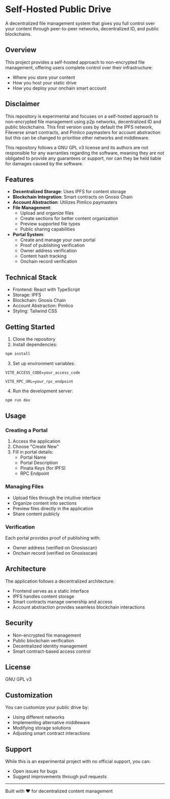 # Self-Hosted Public Drive

A decentralized file management system that gives you full control over your content through peer-to-peer networks, decentralized ID, and public blockchains.

## Overview

This project provides a self-hosted approach to non-encrypted file management, offering users complete control over their infrastructure:
- Where you store your content
- How you host your static drive
- How you deploy your onchain smart account

## Disclaimer

This repository is experimental and focuses on a self-hosted approach to non-encrypted file management using p2p networks, decentralized ID and public blockchains. This first version uses by default the IPFS network, Fileverse smart contracts, and Pimlico paymasters for account abstraction but this can be changed to prioritise other networks and middleware.

This repository follows a GNU GPL v3 license and its authors are not responsible for any warranties regarding the software, meaning they are not obligated to provide any guarantees or support, nor can they be held liable for damages caused by the software.

## Features

- **Decentralized Storage**: Uses IPFS for content storage
- **Blockchain Integration**: Smart contracts on Gnosis Chain
- **Account Abstraction**: Utilizes Pimlico paymasters
- **File Management**:
  - Upload and organize files
  - Create sections for better content organization
  - Preview supported file types
  - Public sharing capabilities
- **Portal System**:
  - Create and manage your own portal
  - Proof of publishing verification
  - Owner address verification
  - Content hash tracking
  - Onchain record verification

## Technical Stack

- Frontend: React with TypeScript
- Storage: IPFS
- Blockchain: Gnosis Chain
- Account Abstraction: Pimlico
- Styling: Tailwind CSS

## Getting Started

1. Clone the repository
2. Install dependencies:
```bash
npm install
```
3. Set up environment variables:
```env
VITE_ACCESS_CODE=your_access_code

VITE_RPC_URL=your_rpc_endpoint
```
4. Run the development server:
```bash
npm run dev
```

## Usage

### Creating a Portal
1. Access the application
2. Choose "Create New"
3. Fill in portal details:
   - Portal Name
   - Portal Description
   - Pinata Keys (for IPFS)
   - RPC Endpoint

### Managing Files
- Upload files through the intuitive interface
- Organize content into sections
- Preview files directly in the application
- Share content publicly

### Verification
Each portal provides proof of publishing with:
- Owner address (verified on Gnosisscan)
- Onchain record (verified on Gnosisscan)

## Architecture

The application follows a decentralized architecture:
- Frontend serves as a static interface
- IPFS handles content storage
- Smart contracts manage ownership and access
- Account abstraction provides seamless blockchain interactions

## Security

- Non-encrypted file management
- Public blockchain verification
- Decentralized identity management
- Smart contract-based access control

## License

GNU GPL v3


## Customization

You can customize your public drive by:
- Using different networks
- Implementing alternative middleware
- Modifying storage solutions
- Adjusting smart contract interactions

## Support

While this is an experimental project with no official support, you can:
- Open issues for bugs
- Suggest improvements through pull requests

---

Built with ❤️ for decentralized content management